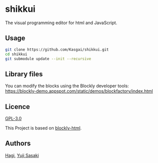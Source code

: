 # shikkui

The visual programming editor for html and JavaScript.

## Usage

```sh
git clone https://github.com/Kasgai/shikkui.git
cd shikkui
git submodule update --init --recursive
```

## Library files

You can modify the blocks using the Blockly developer tools:
https://blockly-demo.appspot.com/static/demos/blockfactory/index.html

## Licence

[GPL-3.0](https://github.com/Kasgai/shikkui/blob/firebase/LICENSE)

This Project is based on [blockly-html](https://github.com/bwinf/blockly-html).

## Authors

[Hagi](https://github.com/iPolyomino), [Yuji Sasaki](https://github.com/jyu0414)
